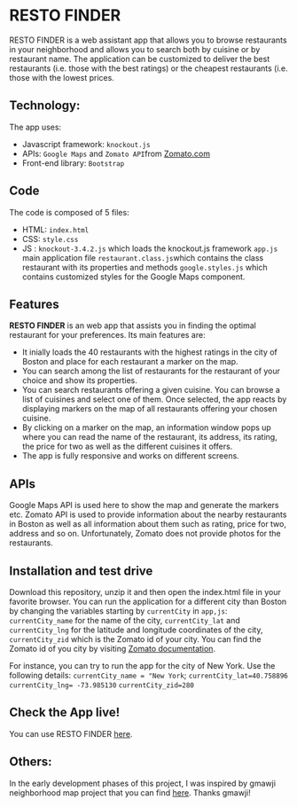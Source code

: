 # RESTO FINDER
RESTO FINDER is a web assistant app that allows you to browse restaurants in your neighborhood and allows you to search both by cuisine or by restaurant name. The application can be customized to deliver the best restaurants (i.e. those with the best ratings) or the cheapest restaurants (i.e. those with the lowest prices.

## Technology:
The app uses:
- Javascript framework: `knockout.js`
- APIs: `Google Maps` and `Zomato API`from [Zomato.com](https://developers.zomato.com/api)
- Front-end library: `Bootstrap`

## Code
The code is composed of 5 files:
- HTML: `index.html` 
- CSS: `style.css` 
- JS : `knockout-3.4.2.js` which loads the knockout.js framework
       `app.js` main application file
       `restaurant.class.js`which contains the class restaurant with its properties and methods
       `google.styles.js` which contains customized styles for the Google Maps component.

## Features
**RESTO FINDER** is an web app that assists you in finding the optimal restaurant for your preferences. Its main features are:
- It inially loads the 40 restaurants with the highest ratings in the city of Boston and place for each restaurant a marker on the map.
- You can search among the list of restaurants for the restaurant of your choice and show its properties.
- You can search restaurants offering a given cuisine. You can browse a list of cuisines and select one of them. Once selected, the app reacts by displaying markers on the map of all restaurants offering your chosen cuisine.
- By clicking on a marker on the map, an information window pops up where you can read the name of the restaurant, its address, its rating, the price for two as well as the different cuisines it offers. 
- The app is fully responsive and works on different screens.

## APIs
Google Maps API is used here to show the map and generate the markers etc.
Zomato API is used to provide information about the nearby restaurants in Boston as well as all information about them such as rating, price for two, address and so on. Unfortunately, Zomato does not provide photos for the restaurants.

## Installation and test drive
Download this repository, unzip it and then open the index.html file in your favorite browser.
You can run the application for a different city than Boston by changing the variables starting by `currentCity` in `app,js`:
`currentCity_name` for the name of the city, `currentCity_lat` and `currentCity_lng` for the latitude and longitude coordinates of the city, `currentCity_zid` which is the Zomato id of your city. You can find the Zomato id of you city by visiting [Zomato documentation](https://developers.zomato.com/documentation).

For instance, you can try to run the app for the city of New York. Use the following details:
`currentCity_name = "New York`;
`currentCity_lat=40.758896`
`currentCity_lng= -73.985130`
`currentCity_zid=280`

##  Check the App live!
You can use RESTO FINDER  [here](https://bit.ly/2zJTuq4).

## Others:
In the early development phases of this project, I  was inspired by gmawji neighborhood map project that you can find [here](https://bit.ly/2IwW4Th). Thanks gmawji!
